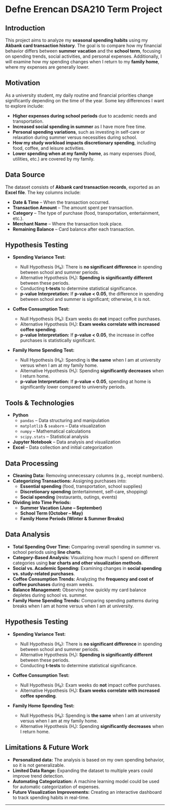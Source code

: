 # Defne Erencan DSA210 Term Project

## Introduction
This project aims to analyze my **seasonal spending habits** using my **Akbank card transaction history**. The goal is to compare how my financial behavior differs between **summer vacation** and the **school term**, focusing on spending trends, social activities, and personal expenses. Additionally, I will examine how my spending changes when I return to my **family home**, where my expenses are generally lower.

## Motivation
As a university student, my daily routine and financial priorities change significantly depending on the time of the year. Some key differences I want to explore include:
- **Higher expenses during school periods** due to academic needs and transportation.
- **Increased social spending in summer** as I have more free time.
- **Personal spending variations**, such as investing in self-care or relaxation during summer versus necessities during school.
- **How my study workload impacts discretionary spending**, including food, coffee, and leisure activities.
- **Lower spending when at my family home**, as many expenses (food, utilities, etc.) are covered by my family.

## Data Source
The dataset consists of **Akbank card transaction records**, exported as an **Excel file**. The key columns include:
- **Date & Time** – When the transaction occurred.
- **Transaction Amount** – The amount spent per transaction.
- **Category** – The type of purchase (food, transportation, entertainment, etc.).
- **Merchant Name** – Where the transaction took place.
- **Remaining Balance** – Card balance after each transaction.

## Hypothesis Testing
- **Spending Variance Test:**
  - Null Hypothesis (H₀): There is **no significant difference** in spending between school and summer periods.
  - Alternative Hypothesis (H₁): **Spending is significantly different** between these periods.
  - Conducting **t-tests** to determine statistical significance.
  - **p-value Interpretation:** If **p-value < 0.05**, the difference in spending between school and summer is significant; otherwise, it is not.

- **Coffee Consumption Test:**
  - Null Hypothesis (H₀): Exam weeks do **not** impact coffee purchases.
  - Alternative Hypothesis (H₁): **Exam weeks correlate with increased coffee spending**.
  - **p-value Interpretation:** If **p-value < 0.05**, the increase in coffee purchases is statistically significant.

- **Family Home Spending Test:**
  - Null Hypothesis (H₀): Spending is **the same** when I am at university versus when I am at my family home.
  - Alternative Hypothesis (H₁): Spending **significantly decreases** when I return home.
  - **p-value Interpretation:** If **p-value < 0.05**, spending at home is significantly lower compared to university periods.


## Tools & Technologies
- **Python**
  - `pandas` – Data structuring and manipulation
  - `matplotlib` & `seaborn` – Data visualization
  - `numpy` – Mathematical calculations
  - `scipy.stats` – Statistical analysis
- **Jupyter Notebook** – Data analysis and visualization
- **Excel** – Data collection and initial categorization

## Data Processing
- **Cleaning Data:** Removing unnecessary columns (e.g., receipt numbers).
- **Categorizing Transactions:** Assigning purchases into:
  - **Essential spending** (food, transportation, school supplies)
  - **Discretionary spending** (entertainment, self-care, shopping)
  - **Social spending** (restaurants, outings, events)
- **Dividing into Time Periods:**
  - **Summer Vacation (June – September)**
  - **School Term (October – May)**
  - **Family Home Periods (Winter & Summer Breaks)**

## Data Analysis
- **Total Spending Over Time:** Comparing overall spending in summer vs. school periods using **line charts**.
- **Category-Based Analysis:** Visualizing how much I spend on different categories using **bar charts and other visualization methods**.
- **Social vs. Academic Spending:** Examining changes in **social spending vs. study-related purchases**.
- **Coffee Consumption Trends:** Analyzing the **frequency and cost of coffee purchases** during exam weeks.
- **Balance Management:** Observing how quickly my card balance depletes during school vs. summer.
- **Family Home Spending Trends:** Comparing spending patterns during breaks when I am at home versus when I am at university.

## Hypothesis Testing
- **Spending Variance Test:**
  - Null Hypothesis (H₀): There is **no significant difference** in spending between school and summer periods.
  - Alternative Hypothesis (H₁): **Spending is significantly different** between these periods.
  - Conducting **t-tests** to determine statistical significance.

- **Coffee Consumption Test:**
  - Null Hypothesis (H₀): Exam weeks do **not** impact coffee purchases.
  - Alternative Hypothesis (H₁): **Exam weeks correlate with increased coffee spending**.

- **Family Home Spending Test:**
  - Null Hypothesis (H₀): Spending is **the same** when I am at university versus when I am at my family home.
  - Alternative Hypothesis (H₁): Spending **significantly decreases** when I return home.

## Limitations & Future Work
- **Personalized data:** The analysis is based on my own spending behavior, so it is not generalizable.
- **Limited Data Range:** Expanding the dataset to multiple years could improve trend detection.
- **Automating Categorization:** A machine learning model could be used for automatic categorization of expenses.
- **Future Visualization Improvements:** Creating an interactive dashboard to track spending habits in real-time.

---


